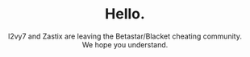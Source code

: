 <div align="center">
  <h1>Hello.</h1>
  <p>l2vy7 and Zastix are leaving the Betastar/Blacket cheating community.<br>We hope you understand.</p>
<div>

